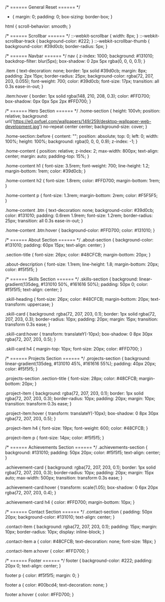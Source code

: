 /* ====== General Reset ====== */
* {
    margin: 0;
    padding: 0;
    box-sizing: border-box;
}

html {
    scroll-behavior: smooth;
}

/* ====== Scrollbar ====== */
::-webkit-scrollbar {
    width: 8px;
}
::-webkit-scrollbar-track {
    background-color: #222;
}
::-webkit-scrollbar-thumb {
    background-color: #39d0cb;
    border-radius: 5px;
}

/* ====== Navbar ====== */
nav {
    z-index: 1000;
    background: #131010;
    backdrop-filter: blur(5px);
    box-shadow: 0 2px 5px rgba(0, 0, 0, 0.1);
}

.item {
    text-decoration: none;
    border: 1px solid #39d0cb;
    margin: 8px;
    padding: 2px 15px;
    border-radius: 25px;
    background-color: rgba(72, 207, 203, 0.055);
    font-weight: 700;
    color: #39d0cb;
    font-size: 17px;
    transition: all 0.3s ease-in-out;
}

.item:hover {
    border: 1px solid rgba(148, 210, 208, 0.3);
    color: #FFD700;
    box-shadow: 0px 0px 5px 2px #FFD700;
}

/* ====== Hero Section ====== */
.home-section {
    height: 100vh;
    position: relative;
    background: url('https://e0.pxfuel.com/wallpapers/149/259/desktop-wallpaper-web-development.jpg') no-repeat center center;
    background-size: cover;
}

.home-section::before {
    content: "";
    position: absolute;
    top: 0; 
    left: 0;
    width: 100%; 
    height: 100%;
    background: rgba(0, 0, 0, 0.9);
    z-index: -1;
}

.home-content {
    position: relative;
    z-index: 2;
    max-width: 800px;
    text-align: center;
    margin: auto;
    padding-top: 15%;
}

.home-content h1 {
    font-size: 3.5rem;
    font-weight: 700;
    line-height: 1.2;
    margin-bottom: 1rem;
    color: #39d0cb;
}

.home-content h2 {
    font-size: 1.8rem;
    color: #FFD700;
    margin-bottom: 1rem;
}

.home-content p {
    font-size: 1.3rem;
    margin-bottom: 2rem;
    color: #F5F5F5;
}

.home-content .btn {
    text-decoration: none;
    background-color: #39d0cb;
    color: #131010;
    padding: 0.6rem 1.9rem;
    font-size: 1.2rem;
    border-radius: 25px;
    transition: all 0.3s ease-in-out;
}

.home-content .btn:hover {
    background-color: #FFD700;
    color: #131010;
}

/* ====== About Section ====== */
.about-section {
    background-color: #131010;
    padding: 60px 15px;
    text-align: center;
}

.section-title {
    font-size: 26px;
    color: #48CFCB;
    margin-bottom: 20px;
}

.about-description {
    font-size: 1.1rem;
    line-height: 1.8;
    margin-bottom: 20px;
    color: #f5f5f5;
}

/* ====== Skills Section ====== */
.skills-section {
    background: linear-gradient(135deg, #131010 50%, #161616 50%);
    padding: 50px 0;
    color: #f5f5f5;
    text-align: center;
}

.skill-heading {
    font-size: 26px;
    color: #48CFCB;
    margin-bottom: 20px;
    text-transform: uppercase;
}

.skill-card {
    background: rgba(72, 207, 203, 0.1);
    border: 1px solid rgba(72, 207, 203, 0.3);
    border-radius: 10px;
    padding: 20px;
    margin: 15px;
    transition: transform 0.3s ease;
}

.skill-card:hover {
    transform: translateY(-10px);
    box-shadow: 0 8px 30px rgba(72, 207, 203, 0.5);
}

.skill-card h4 {
    margin-top: 10px;
    font-size: 20px;
    color: #FFD700;
}

/* ====== Projects Section ====== */
.projects-section {
    background: linear-gradient(135deg, #131010 45%, #161616 55%);
    padding: 40px 20px;
    color: #f5f5f5;
}

.projects-section .section-title {
    font-size: 28px;
    color: #48CFCB;
    margin-bottom: 20px;
}

.project-item {
    background: rgba(72, 207, 203, 0.1);
    border: 1px solid rgba(72, 207, 203, 0.3);
    border-radius: 10px;
    padding: 20px;
    margin: 10px;
    transition: transform 0.3s ease;
}

.project-item:hover {
    transform: translateY(-10px);
    box-shadow: 0 8px 30px rgba(72, 207, 203, 0.5);
}

.project-item h4 {
    font-size: 19px;
    font-weight: 600;
    color: #48CFCB;
}

.project-item p {
    font-size: 14px;
    color: #f5f5f5;
}

/* ====== Achievements Section ====== */
.achievements-section {
    background: #131010;
    padding: 50px 20px;
    color: #f5f5f5;
    text-align: center;
}

.achievement-card {
    background: rgba(72, 207, 203, 0.1);
    border: 1px solid rgba(72, 207, 203, 0.3);
    border-radius: 10px;
    padding: 20px;
    margin: 15px auto;
    max-width: 500px;
    transition: transform 0.3s ease;
}

.achievement-card:hover {
    transform: scale(1.05);
    box-shadow: 0 6px 20px rgba(72, 207, 203, 0.4);
}

.achievement-card h4 {
    color: #FFD700;
    margin-bottom: 10px;
}

/* ====== Contact Section ====== */
.contact-section {
    padding: 50px 20px;
    background-color: #131010;
    text-align: center;
}

.contact-item {
    background: rgba(72, 207, 203, 0.1);
    padding: 15px;
    margin: 10px;
    border-radius: 10px;
    display: inline-block;
}

.contact-item a {
    color: #48CFCB;
    text-decoration: none;
    font-size: 18px;
}

.contact-item a:hover {
    color: #FFD700;
}

/* ====== Footer ====== */
footer {
    background-color: #222;
    padding: 20px 0;
    text-align: center;
}

footer p {
    color: #f5f5f5;
    margin: 0;
}

footer a {
    color: #00bcd4;
    text-decoration: none;
}

footer a:hover {
    color: #FFD700;
}
